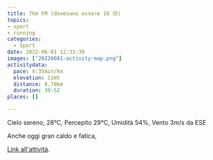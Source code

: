 ```yaml
---
title: 7km FM (dovevano essere 10 😓) 
topics:
- sport
- running
categories: 
  - Sport
date: 2022-06-01 12:33:39
images: ["20220601-activity-map.png"]
activitydata:
  pace: 4:35min/km
  elevation: 11mt
  distance: 8.70km
  duration: 39:52
places: []

---
```


Cielo sereno, 28°C, Percepito 29°C, Umidità 54%, Vento 3m/s da ESE

<!--more-->

Anche oggi gran caldo e fatica,

<!-- {{< figure src="20220601-activity-map.png" title="map" >}} -->

<!-- {% strava id:7236745382 embedId:7941a25305025cb4314b8fc6728b9fe1796c71e0 %} -->

[Link all'attività](https://strava.com/activities/7236745382).
